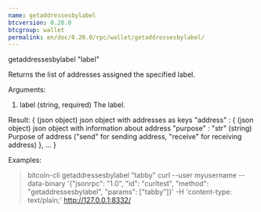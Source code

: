 ```yaml
---
name: getaddressesbylabel
btcversion: 0.20.0
btcgroup: wallet
permalink: en/doc/0.20.0/rpc/wallet/getaddressesbylabel/
---
```


getaddressesbylabel "label"

Returns the list of addresses assigned the specified label.

Arguments:
1. label    (string, required) The label.

Result:
{                         (json object) json object with addresses as keys
  "address" : {           (json object) json object with information about address
    "purpose" : "str"     (string) Purpose of address ("send" for sending address, "receive" for receiving address)
  },
  ...
}

Examples:
> bitcoin-cli getaddressesbylabel "tabby"
> curl --user myusername --data-binary '{"jsonrpc": "1.0", "id": "curltest", "method": "getaddressesbylabel", "params": ["tabby"]}' -H 'content-type: text/plain;' http://127.0.0.1:8332/


